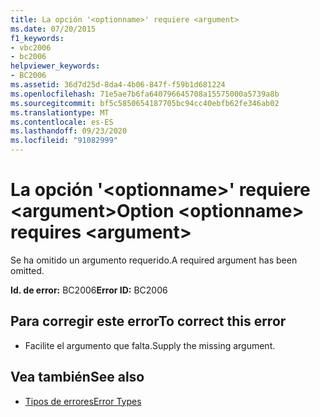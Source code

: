 ```yaml
---
title: La opción '<optionname>' requiere <argument>
ms.date: 07/20/2015
f1_keywords:
- vbc2006
- bc2006
helpviewer_keywords:
- BC2006
ms.assetid: 36d7d25d-8da4-4b06-847f-f59b1d681224
ms.openlocfilehash: 71e5ae7b6fa640796645708a15575000a5739a8b
ms.sourcegitcommit: bf5c5850654187705bc94cc40ebfb62fe346ab02
ms.translationtype: MT
ms.contentlocale: es-ES
ms.lasthandoff: 09/23/2020
ms.locfileid: "91082999"
---
```

# <a name="option-optionname-requires-argument"></a><span data-ttu-id="6e4a5-102">La opción '\<optionname>' requiere \<argument></span><span class="sxs-lookup"><span data-stu-id="6e4a5-102">Option \<optionname> requires \<argument></span></span>

<span data-ttu-id="6e4a5-103">Se ha omitido un argumento requerido.</span><span class="sxs-lookup"><span data-stu-id="6e4a5-103">A required argument has been omitted.</span></span>  
  
 <span data-ttu-id="6e4a5-104">**Id. de error:** BC2006</span><span class="sxs-lookup"><span data-stu-id="6e4a5-104">**Error ID:** BC2006</span></span>  
  
## <a name="to-correct-this-error"></a><span data-ttu-id="6e4a5-105">Para corregir este error</span><span class="sxs-lookup"><span data-stu-id="6e4a5-105">To correct this error</span></span>  
  
- <span data-ttu-id="6e4a5-106">Facilite el argumento que falta.</span><span class="sxs-lookup"><span data-stu-id="6e4a5-106">Supply the missing argument.</span></span>  
  
## <a name="see-also"></a><span data-ttu-id="6e4a5-107">Vea también</span><span class="sxs-lookup"><span data-stu-id="6e4a5-107">See also</span></span>

- [<span data-ttu-id="6e4a5-108">Tipos de errores</span><span class="sxs-lookup"><span data-stu-id="6e4a5-108">Error Types</span></span>](../programming-guide/language-features/error-types.md)
